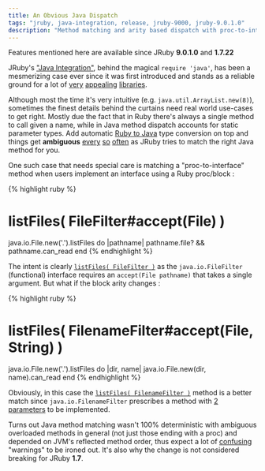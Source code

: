 ```yaml
---
title: An Obvious Java Dispatch
tags: "jruby, java-integration, release, jruby-9000, jruby-9.0.1.0"
description: "Method matching and arity based dispatch with proc-to-interface conversion under JRuby"
---
```


<div class="message">
  Features mentioned here are available since JRuby <b>9.0.1.0</b> and <b>1.7.22<!--<sup>*</sup>--></b>
</div>

JRuby's ["Java Integration"][1], behind the magical `require 'java'`, has been a mesmerizing
case ever since it was first introduced and stands as a reliable ground for a lot of
[very][2] [appealing][3] [libraries][4].

Although most the time it's very intuitive (e.g. `java.util.ArrayList.new(8)`),
sometimes the finest details behind the curtains need real world use-cases to get right.
Mostly due the fact that in Ruby there's always a single method to call given a name,
while in Java method dispatch accounts for static parameter types.
Add automatic [Ruby to Java][5] type conversion on top and things get
**ambiguous** [every][6] [so][7] [often][8] as JRuby tries to match the right Java method for you.

One such case that needs special care is matching a "proc-to-interface" method when
users implement an interface using a Ruby proc/block :

{% highlight ruby %}
# listFiles( FileFilter#accept(File) )
java.io.File.new('.').listFiles do |pathname|
  pathname.file? && pathname.can_read
end
{% endhighlight %}

The intent is clearly [`listFiles( FileFilter )`][9] as the `java.io.FileFilter`
(functional) interface requires an `accept(File pathname)` that takes a single argument.
But what if the block arity changes :

{% highlight ruby %}
# listFiles( FilenameFilter#accept(File, String) )
java.io.File.new('.').listFiles do |dir, name|
  java.io.File.new(dir, name).can_read
end
{% endhighlight %}

Obviously, in this case the [`listFiles( FilenameFilter )`][10] method is a better
match since `java.io.FilenameFilter` prescribes a method with [2 parameters][11]
to be implemented.

Turns out Java method matching wasn't 100% deterministic with ambiguous overloaded
methods in general (not just those ending with a proc) and depended on JVM's reflected
method order, thus expect a lot of [confusing][8] "warnings" to be ironed out.
It's also why the change is not considered breaking for JRuby **1.7**.

[1]: https://github.com/jruby/jruby/wiki/CallingJavaFromJRuby
[2]: https://www.elastic.co/products/logstash
[3]: http://shoesrb.com/
[4]: https://github.com/jruby/jrubyfx
[5]: https://github.com/jruby/jruby/wiki/CallingJavaFromJRuby#conversion-of-types
<!-- ambiguous -->
[6]: https://github.com/jruby/jruby/issues/2595
[7]: https://github.com/jruby/jruby/issues/3263

[9]: http://docs.oracle.com/javase/7/docs/api/java/io/File.html#listFiles%28java.io.FileFilter%29
[10]: http://docs.oracle.com/javase/7/docs/api/java/io/File.html#listFiles%28java.io.FilenameFilter%29
[11]: http://docs.oracle.com/javase/7/docs/api/java/io/FilenameFilter.html

[8]: https://github.com/jruby/jruby/issues/2865

